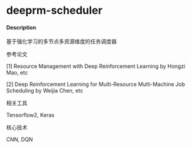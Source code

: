 # deeprm-scheduler

#### Description
基于强化学习的多节点多资源维度的任务调度器

参考论文

[1] Resource Management with Deep Reinforcement Learning by Hongzi Mao, etc

[2] Deep Reinforcement Learning for Multi-Resource Multi-Machine Job Scheduling by Weijia Chen, etc

相关工具

Tensorflow2, Keras

核心技术

CNN, DQN

